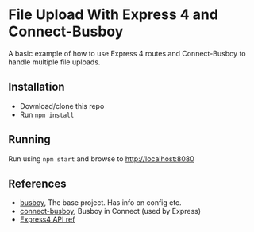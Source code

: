 # File Upload With Express 4 and Connect-Busboy
A basic example of how to use Express 4 routes and Connect-Busboy to handle multiple file uploads.

## Installation
- Download/clone this repo
- Run `npm install`
 
## Running
Run using `npm start` and browse to [http://localhost:8080](http://localhost:8080)

## References
- [busboy](https://github.com/mscdex/busboy), The base project. Has info on config etc.
- [connect-busboy](https://github.com/mscdex/connect-busboy), Busboy in Connect (used by Express)
- [Express4 API ref](http://expressjs.com/4x/api.html)


